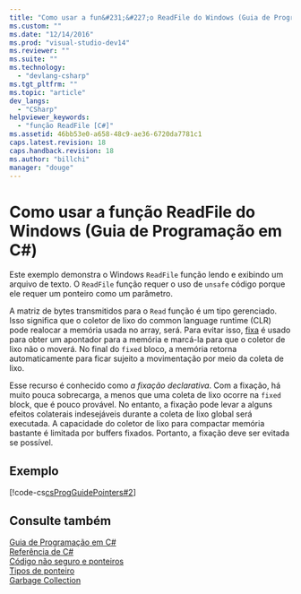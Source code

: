```yaml
---
title: "Como usar a fun&#231;&#227;o ReadFile do Windows (Guia de Programa&#231;&#227;o em C#) | Microsoft Docs"
ms.custom: ""
ms.date: "12/14/2016"
ms.prod: "visual-studio-dev14"
ms.reviewer: ""
ms.suite: ""
ms.technology: 
  - "devlang-csharp"
ms.tgt_pltfrm: ""
ms.topic: "article"
dev_langs: 
  - "CSharp"
helpviewer_keywords: 
  - "função ReadFile [C#]"
ms.assetid: 46bb53e0-a658-48c9-ae36-6720da7781c1
caps.latest.revision: 18
caps.handback.revision: 18
ms.author: "billchi"
manager: "douge"
---
```

# Como usar a fun&#231;&#227;o ReadFile do Windows (Guia de Programa&#231;&#227;o em C#)
Este exemplo demonstra o Windows `ReadFile` função lendo e exibindo um arquivo de texto.  O `ReadFile` função requer o uso de `unsafe` código porque ele requer um ponteiro como um parâmetro.  
  
 A matriz de bytes transmitidos para o `Read` função é um tipo gerenciado.  Isso significa que o coletor de lixo do common language runtime \(CLR\) pode realocar a memória usada no array, será.  Para evitar isso,  [fixa](/dotnet/csharp/language-reference/keywords/fixed-statement) é usado para obter um apontador para a memória e marcá\-la para que o coletor de lixo não o moverá.  No final do `fixed` bloco, a memória retorna automaticamente para ficar sujeito a movimentação por meio da coleta de lixo.  
  
 Esse recurso é conhecido como  *a fixação declarativa*.  Com a fixação, há muito pouca sobrecarga, a menos que uma coleta de lixo ocorre na `fixed` block, que é pouco provável.  No entanto, a fixação pode levar a alguns efeitos colaterais indesejáveis durante a coleta de lixo global será executada.  A capacidade do coletor de lixo para compactar memória bastante é limitada por buffers fixados.  Portanto, a fixação deve ser evitada se possível.  
  
## Exemplo  
 [!code-cs[csProgGuidePointers#2](../misc/codesnippet/CSharp/how-to-use-the-windows-readfile-function-csharp-programming-guide_1.cs)]  
  
## Consulte também  
 [Guia de Programação em C\#](/dotnet/csharp/programming-guide/index)   
 [Referência de C\#](/dotnet/csharp/language-reference/index)   
 [Código não seguro e ponteiros](/dotnet/csharp/programming-guide/unsafe-code-pointers/index)   
 [Tipos de ponteiro](/dotnet/csharp/programming-guide/unsafe-code-pointers/pointer-types)   
 [Garbage Collection](../Topic/Garbage%20Collection.md)